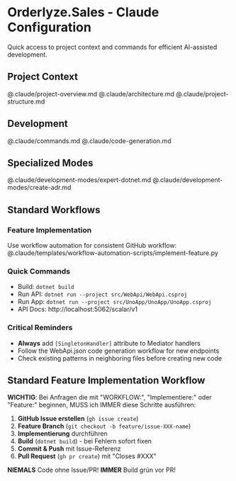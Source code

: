 # Orderlyze.Sales - Claude Configuration

Quick access to project context and commands for efficient AI-assisted development.

## Project Context

@.claude/project-overview.md
@.claude/architecture.md
@.claude/project-structure.md

## Development

@.claude/commands.md
@.claude/code-generation.md

## Specialized Modes

@.claude/development-modes/expert-dotnet.md
@.claude/development-modes/create-adr.md

## Standard Workflows

### Feature Implementation

Use workflow automation for consistent GitHub workflow:
@.claude/templates/workflow-automation-scripts/implement-feature.py

### Quick Commands
- Build: `dotnet build`
- Run API: `dotnet run --project src/WebApi/WebApi.csproj`
- Run App: `dotnet run --project src/UnoApp/UnoApp/UnoApp.csproj`
- API Docs: http://localhost:5062/scalar/v1

### Critical Reminders
- **Always** add `[SingletonHandler]` attribute to Mediator handlers
- Follow the WebApi.json code generation workflow for new endpoints
- Check existing patterns in neighboring files before creating new code

## Standard Feature Implementation Workflow

**WICHTIG**: Bei Anfragen die mit "WORKFLOW:", "Implementiere:" oder "Feature:" beginnen, 
MUSS ich IMMER diese Schritte ausführen:

1. **GitHub Issue erstellen** (`gh issue create`)
2. **Feature Branch** (`git checkout -b feature/issue-XXX-name`)
3. **Implementierung** durchführen
4. **Build** (`dotnet build`) - bei Fehlern sofort fixen
5. **Commit & Push** mit Issue-Referenz
6. **Pull Request** (`gh pr create`) mit "Closes #XXX"

**NIEMALS** Code ohne Issue/PR!
**IMMER** Build grün vor PR!